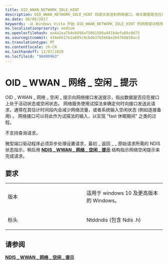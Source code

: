 ```yaml
---
title: OID_WWAN_NETWORK_IDLE_HINT
description: OID_WWAN_NETWORK_IDLE_HINT 将提示发送到网络接口，相关数据是否应在接口上处于活动状态或空闲状态。
ms.date: 08/08/2017
keywords: -从 Windows Vista 开始 OID_WWAN_NETWORK_IDLE_HINT 的网络驱动程序
ms.localizationpriority: medium
ms.openlocfilehash: ea4a2ea7b4eb898af5061508a441b4efa89c0d73
ms.sourcegitcommit: 418e6617e2a695c9cb4b37b5b60e264760858acd
ms.translationtype: MT
ms.contentlocale: zh-CN
ms.lasthandoff: 12/07/2020
ms.locfileid: "96809963"
---
```

# <a name="oid_wwan_network_idle_hint"></a>OID \_ WWAN \_ 网络 \_ 空闲 \_ 提示


OID \_ WWAN \_ 网络 \_ 空闲 \_ 提示向网络接口发送提示，指出数据是否应在接口上处于活动状态或空闲状态。 网络服务使用试探法来确定何时向接口发送此请求，通常在其估计时间段内会减少网络流量，或者系统输入空闲状态 (例如连接备用) 。 网络接口可以将此作为试探法的输入，以实现 "fast 休眠期间" 之类的过程。

不支持查询请求。

微型端口驱动程序必须异步处理设置请求，最初 \_ 返回 \_ \_ 原始请求所需的 NDIS 状态指示，稍后用 [**NDIS \_ WWAN \_ 网络 \_ 空闲 \_ 提示**](/windows-hardware/drivers/ddi/ndiswwan/ns-ndiswwan-_ndis_wwan_network_idle_hint) 结构指示网络空闲提示来完成请求。

<a name="requirements"></a>要求
------------

<table>
<colgroup>
<col width="50%" />
<col width="50%" />
</colgroup>
<tbody>
<tr class="odd">
<td><p>版本</p></td>
<td><p>适用于 windows 10 及更高版本的 Windows。</p></td>
</tr>
<tr class="even">
<td><p>标头</p></td>
<td>Ntddndis (包含 Ndis .h) </td>
</tr>
</tbody>
</table>

## <a name="see-also"></a>请参阅


[**NDIS \_ WWAN \_ 网络 \_ 空闲 \_ 提示**](/windows-hardware/drivers/ddi/ndiswwan/ns-ndiswwan-_ndis_wwan_network_idle_hint)

 

